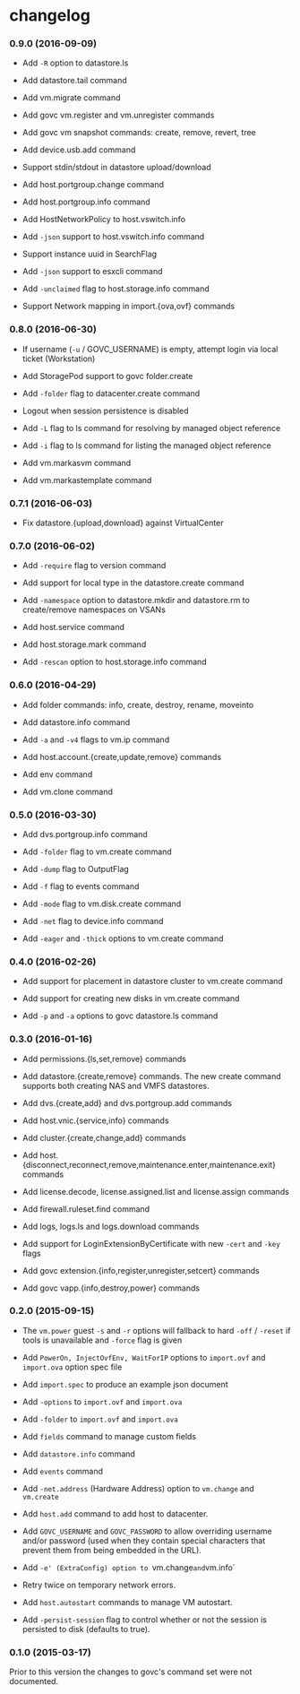 # changelog

### 0.9.0 (2016-09-09)

* Add `-R` option to datastore.ls

* Add datastore.tail command

* Add vm.migrate command

* Add govc vm.register and vm.unregister commands

* Add govc vm snapshot commands: create, remove, revert, tree

* Add device.usb.add command

* Support stdin/stdout in datastore upload/download

* Add host.portgroup.change command

* Add host.portgroup.info command

* Add HostNetworkPolicy to host.vswitch.info

* Add `-json` support to host.vswitch.info command

* Support instance uuid in SearchFlag

* Add `-json` support to esxcli command

* Add `-unclaimed` flag to host.storage.info command

* Support Network mapping in import.{ova,ovf} commands

### 0.8.0 (2016-06-30)

* If username (`-u` / GOVC_USERNAME) is empty, attempt login via local ticket (Workstation)

* Add StoragePod support to govc folder.create

* Add `-folder` flag to datacenter.create command

* Logout when session persistence is disabled

* Add `-L` flag to ls command for resolving by managed object reference

* Add `-i` flag to ls command for listing the managed object reference

* Add vm.markasvm command

* Add vm.markastemplate command

### 0.7.1 (2016-06-03)

* Fix datastore.{upload,download} against VirtualCenter

### 0.7.0 (2016-06-02)

* Add `-require` flag to version command

* Add support for local type in the datastore.create command

* Add `-namespace` option to datastore.mkdir and datastore.rm to create/remove namespaces on VSANs

* Add host.service command

* Add host.storage.mark command

* Add `-rescan` option to host.storage.info command

### 0.6.0 (2016-04-29)

* Add folder commands: info, create, destroy, rename, moveinto

* Add datastore.info command

* Add `-a` and `-v4` flags to vm.ip command

* Add host.account.{create,update,remove} commands

* Add env command

* Add vm.clone command

### 0.5.0 (2016-03-30)

* Add dvs.portgroup.info command

* Add `-folder` flag to vm.create command

* Add `-dump` flag to OutputFlag

* Add `-f` flag to events command

* Add `-mode` flag to vm.disk.create command

* Add `-net` flag to device.info command

* Add `-eager` and `-thick` options to vm.create command

### 0.4.0 (2016-02-26)

* Add support for placement in datastore cluster to vm.create command

* Add support for creating new disks in vm.create command

* Add `-p` and `-a` options to govc datastore.ls command

### 0.3.0 (2016-01-16)

* Add permissions.{ls,set,remove} commands

* Add datastore.{create,remove} commands.
  The new create command supports both creating NAS and VMFS datastores.

* Add dvs.{create,add} and dvs.portgroup.add commands

* Add host.vnic.{service,info} commands

* Add cluster.{create,change,add} commands

* Add host.{disconnect,reconnect,remove,maintenance.enter,maintenance.exit} commands

* Add license.decode, license.assigned.list and license.assign commands

* Add firewall.ruleset.find command

* Add logs, logs.ls and logs.download commands

* Add support for LoginExtensionByCertificate with new `-cert` and `-key` flags

* Add govc extension.{info,register,unregister,setcert} commands

* Add govc vapp.{info,destroy,power} commands

### 0.2.0 (2015-09-15)

* The `vm.power` guest `-s` and `-r` options will fallback to hard `-off` / `-reset` if tools is unavailable and `-force` flag is given

* Add `PowerOn, InjectOvfEnv, WaitForIP` options to `import.ovf` and `import.ova` option spec file

* Add `import.spec` to produce an example json document

* Add `-options` to `import.ovf` and `import.ova`

* Add `-folder` to `import.ovf` and `import.ova`

* Add `fields` command to manage custom fields

* Add `datastore.info` command

* Add `events` command

* Add `-net.address` (Hardware Address) option to `vm.change` and `vm.create`

* Add `host.add` command to add host to datacenter.

* Add `GOVC_USERNAME` and `GOVC_PASSWORD` to allow overriding username and/or
  password (used when they contain special characters that prevent them from
  being embedded in the URL).

* Add `-e' (ExtraConfig) option to `vm.change` and `vm.info`

* Retry twice on temporary network errors.

* Add `host.autostart` commands to manage VM autostart.

* Add `-persist-session` flag to control whether or not the session is
  persisted to disk (defaults to true).

### 0.1.0 (2015-03-17)

Prior to this version the changes to govc's command set were not documented.
